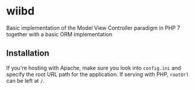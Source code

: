 # wiibd

Basic implementation of the Model View Controller paradigm in PHP 7 together with a basic ORM implementation

## Installation
If you're hosting with Apache, make sure you look into `config.ini` and specify the
root URL path for the application. If serving with PHP, `rootUrl` can be left at `/`.
